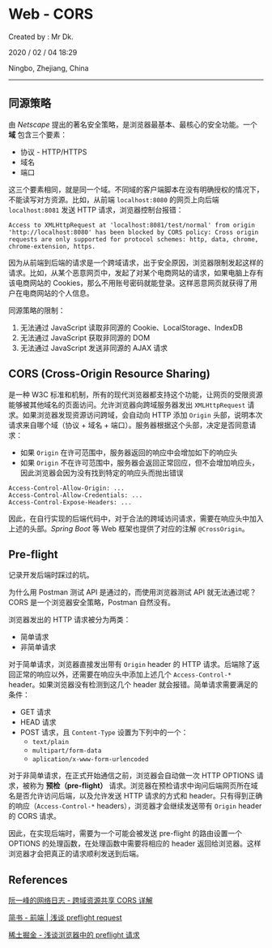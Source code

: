 # Web - CORS

Created by : Mr Dk.

2020 / 02 / 04 18:29

Ningbo, Zhejiang, China

---

## 同源策略

由 _Netscape_ 提出的著名安全策略，是浏览器最基本、最核心的安全功能。一个 **域** 包含三个要素：

- 协议 - HTTP/HTTPS
- 域名
- 端口

这三个要素相同，就是同一个域。不同域的客户端脚本在没有明确授权的情况下，不能读写对方资源。比如，从前端 `localhost:8080` 的网页上向后端 `localhost:8081` 发送 HTTP 请求，浏览器控制台报错：

```
Access to XMLHttpRequest at 'localhost:8081/test/normal' from origin 'http://localhost:8080' has been blocked by CORS policy: Cross origin requests are only supported for protocol schemes: http, data, chrome, chrome-extension, https.
```

因为从前端到后端的请求是一个跨域请求，出于安全原因，浏览器限制发起这样的请求。比如，从某个恶意网页中，发起了对某个电商网站的请求，如果电脑上存有该电商网站的 Cookies，那么不用账号密码就能登录。这样恶意网页就获得了用户在电商网站的个人信息。

同源策略的限制：

1. 无法通过 JavaScript 读取非同源的 Cookie、LocalStorage、IndexDB
2. 无法通过 JavaScript 获取非同源的 DOM
3. 无法通过 JavaScript 发送非同源的 AJAX 请求

## CORS (Cross-Origin Resource Sharing)

是一种 W3C 标准和机制，所有的现代浏览器都支持这个功能，让网页的受限资源能够被其他域名的页面访问。允许浏览器向跨域服务器发出 `XMLHttpRequest` 请求。如果浏览器发现资源访问跨域，会自动向 HTTP 添加 `Origin` 头部，说明本次请求来自哪个域（协议 + 域名 + 端口）。服务器根据这个头部，决定是否同意请求：

- 如果 `Origin` 在许可范围中，服务器返回的响应中会增加如下的响应头
- 如果 `Origin` 不在许可范围中，服务器会返回正常回应，但不会增加响应头，因此浏览器会因为没有找到特定的响应头而抛出错误

```
Access-Control-Allow-Origin: ...
Access-Control-Allow-Credentials: ...
Access-Control-Expose-Headers: ...
```

因此，在自行实现的后端代码中，对于合法的跨域访问请求，需要在响应头中加入上述的头部。_Spring Boot_ 等 Web 框架也提供了对应的注解 `@CrossOrigin`。

## Pre-flight

记录开发后端时踩过的坑。

为什么用 Postman 测试 API 是通过的，而使用浏览器测试 API 就无法通过呢？CORS 是一个浏览器安全策略，Postman 自然没有。

浏览器发出的 HTTP 请求被分为两类：

- 简单请求
- 非简单请求

对于简单请求，浏览器直接发出带有 `Origin` header 的 HTTP 请求。后端除了返回正常的响应以外，还需要在响应头中添加上述几个 `Access-Control-*` header。如果浏览器没有检测到这几个 header 就会报错。简单请求需要满足的条件：

- GET 请求
- HEAD 请求
- POST 请求，且 `Content-Type` 设置为下列中的一个：
  - `text/plain`
  - `multipart/form-data`
  - `aplication/x-www-form-urlencoded`

对于非简单请求，在正式开始通信之前，浏览器会自动做一次 HTTP OPTIONS 请求，被称为 **预检（pre-flight）** 请求。浏览器在预检请求中询问后端网页所在域名是否允许访问后端，以及允许发送 HTTP 请求的方式和 header。只有得到正确的响应（`Access-Control-*` headers），浏览器才会继续发送带有 `Origin` header 的 CORS 请求。

因此，在实现后端时，需要为一个可能会被发送 pre-flight 的路由设置一个 OPTIONS 的处理函数，在处理函数中需要将相应的 header 返回给浏览器。这样浏览器才会把真正的请求顺利发送到后端。

## References

[阮一峰的网络日志 - 跨域资源共享 CORS 详解](https://www.ruanyifeng.com/blog/2016/04/cors.html)

[简书 - 前端 | 浅谈 preflight request](https://www.jianshu.com/p/b55086cbd9af)

[稀土掘金 - 浅谈浏览器中的 preflight 请求](浅谈浏览器中的preflight请求)
